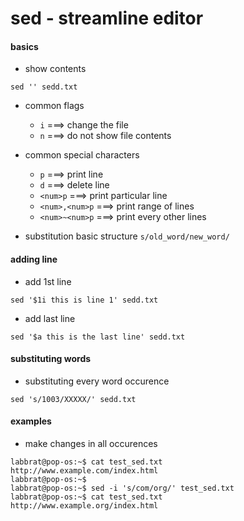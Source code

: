 # sed - streamline editor

#### basics
* show contents
```
sed '' sedd.txt
```

* common flags
  * ```i``` ===> change the file
  * ```n``` ===> do not show file contents

* common special characters
  * ```p``` ===> print line
  * ```d``` ===> delete line
  * ```<num>p``` ===> print particular line
  * ```<num>,<num>p``` ===> print range of lines
  * ```<num>~<num>p``` ===> print every other lines

* substitution
basic structure ```s/old_word/new_word/```

#### adding line
* add 1st line
```
sed '$1i this is line 1' sedd.txt 
```

* add last line
```
sed '$a this is the last line' sedd.txt
```

#### substituting words
* substituting every word occurence
```
sed 's/1003/XXXXX/' sedd.txt
```

#### examples
* make changes in all occurences
```console
labbrat@pop-os:~$ cat test_sed.txt 
http://www.example.com/index.html
labbrat@pop-os:~$ 
labbrat@pop-os:~$ sed -i 's/com/org/' test_sed.txt
labbrat@pop-os:~$ cat test_sed.txt 
http://www.example.org/index.html
```
